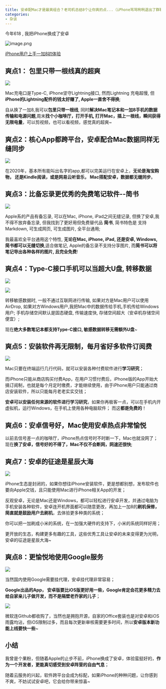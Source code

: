 ```yaml
---
title: 安卓配Mac才是最爽组合？老司机总结8个让你爽的点...（iPhone骂骂咧咧退出了群聊）
categories:
- 杂谈
---
```




今年618 , 我把iPhone换成了安卓

![image.png](https://cdn.fangyuanxiaozhan.com/assets/1694227128529aZME5ZsH.png)

[iPhone用户上手一加8初体验](https://mp.weixin.qq.com/s/0zizvdW_-UmPU9jPj7iuLQ)

## 爽点1： 包里只带一根线真的超爽

![](https://cdn.fangyuanxiaozhan.com/assets/1694227132337ZCi4Db0a.png)


Mac充电口是Type-C, iPhone坚守Lightning接口, 然而Lightning 充电超慢, 但**iPhone的Lightning配件的钱太好赚了, Apple一直舍不得换**;

自从换了一加8,我可以**包里只带一根线**, 同时**解决Mac笔记本和一加8手机的数据传输和电源问题**,周末**找个小咖啡厅，打开手机, 打开Mac，插上一根线，瞬间获得无限电量**，可以剪视频，也可以看视频，感觉真的超爽~

## 爽点2：核心App都跨平台，安卓配合Mac数据同样无缝同步


![](https://cdn.fangyuanxiaozhan.com/assets/1694227137763KzWyGEBt.png)



在2020年，基本所有能叫出名字的app,都可以完美运行在安卓上，**无论是淘宝购物， 还是Kindle阅读，或是网易云听音乐， Mac搭配安卓，数据都无缝同步**。


## 爽点3：比备忘录更优秀的免费笔记软件--简书

![](https://cdn.fangyuanxiaozhan.com/assets/1694227159270ePNx8rDZ.png)


Apple系的产品有备忘录, 可以在Mac, iPhone, iPad之间无缝记录, 但换了安卓,我不得不放弃备忘录, 但我找到了更好用但免费替代品 **简书**, 简书特色是 支持Markdown, 可生成网页, 可生成图片, 全平台通用; 

我最喜欢全平台通用这个特性, **无论在Mac, iPhone, iPad, 还是安卓, Windows, 简书都可以无缝切换**,适合做笔记, Apple的备忘录不支持分享图片, 而**简书可以将笔记导出各种各样的图片, 且完全免费**!



## 爽点4：Type-C接口手机可以当超大U盘, 转移数据

![](https://cdn.fangyuanxiaozhan.com/assets/1694227161643WsGZZ4Ty.png)

![](https://cdn.fangyuanxiaozhan.com/assets/16942271626745GZFBwwQ.png)


转移敏感数据时, 一般不通过互联网进行传输, 如果对方是Mac用户可以使用AirDrop, 如果对方Windows用户,我把Mac中的数据传给手机,手机传给Windows用户; 手机存储空间默认是固态硬盘, 传输速度快, 存储空间超大（安卓机存储空间便宜）; 

现在**绝大多数笔记本都支持Type-C接口, 敏感数据转移无需额外U盘**~


##  爽点5：安装软件再无限制，每月省好多软件订阅费

![](https://cdn.fangyuanxiaozhan.com/assets/1694227166325w73TiN4a.png)


Mac只要在终端运行几行代码，就可以安装各种付费软件进行**学习研究**；

而iPhone只能从商店购买付费App，在用户习惯付费后，iPhone版的App开始大搞订阅制，也就是每个月定时缴费，才能继续使用，由于iPhone用户只能通过商店安装软件，所以只能每月老老实实交钱；

**安卓可以安装任何来源的软件进行学习研究**，如果你再极客一点，可以在手机内开虚拟机，运行Windows，在手机上使用各种电脑软件； 而这**都是免费的**！


## 爽点6：安卓信号好，Mac使用安卓热点非常愉悦

以前去信号差一点的咖啡厅，iPhone热点信号时不时断一下，Mac也就没网了；现在**换了安卓，信号好的不得了，Mac不仅不会断网，网速还很快**;


## 爽点7：安卓的征途是星辰大海

![](https://cdn.fangyuanxiaozhan.com/assets/1694227170669mwHynM11.png)


iPhone生态是封闭的，如果你想往iPhone安装软件，更是想都别想，发布软件也要向Apple交钱，且只能使用Mac进行iPhone相关App的开发；

反观安卓，无论是Mac还是Windows，都可以轻松进行安卓开发，并通过电脑为手机安装各种软件，安卓连开机界面都可以随意更改，再加上一加8的**刷机保修，简直就是鼓励用户去刷机**，去体验更多种类的系统；

你可以把一加刷成小米的系统，在一加强大硬件的支持下，小米的系统同样好用；

更开放的生态，构建更多有趣的工具，这些优秀工具让安卓的未来变得更为光明，安卓的征途是星辰大海~

## 爽点8：更愉悦地使用Google服务

![](https://cdn.fangyuanxiaozhan.com/assets/1694227176287PyttfzTH.png)


当然国内使用Google需要挂代理，安卓挂代理非常容易；

 **Google出品的App， 安卓版要比iOS版更好用一些，Google肯定会花更多精力去给自家亲儿子做开发，而不是隔壁老乔家的儿子**；



![](https://cdn.fangyuanxiaozhan.com/assets/16942272019746Q0N26HS.png)





微软连Github都收购了，当然也是拥抱开源，自家的Office套装也是对安卓和iOS雨露均沾，但iOS限制过多，而且每次更新审核需要更多时间，所以**安卓版本新功能上线要快一些**~


## 小结

我曾是个果粉，但随着Apple的止步不前，iPhone换成了安卓，体验蛮挺好的，**作为一个开发者，更能真切感受到安卓阵营的自由气息**；

随着云服务的兴起，软件跨平台会成为标配，如果iPhone的种种问题，让你感到不爽，不妨试试安卓吧，它会给你带来惊喜~